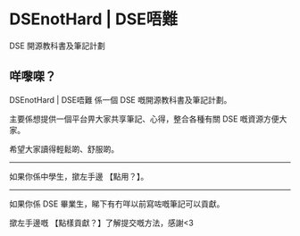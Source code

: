 # DSEnotHard | DSE唔難

DSE 開源教科書及筆記計劃

## 咩嚟㗎？

DSEnotHard | DSE唔難 係一個 DSE 嘅開源教科書及筆記計劃。

主要係想提供一個平台畀大家共享筆記、心得，整合各種有關 DSE 嘅資源方便大家。

希望大家讀得輕鬆啲、舒服啲。

___

如果你係中學生，撳左手邊 【點用？】。

___

如果你係 DSE 畢業生，睇下有冇咩以前寫咗嘅筆記可以貢獻。

撳左手邊嘅 【點樣貢獻？】了解提交嘅方法，感謝<3
